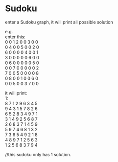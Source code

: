 # Sudoku
enter a Sudoku graph, it will print all possible solution

e.g.  
enter this:  
0 0 1 2 0 0 3 0 0   
0 4 0 0 5 0 0 2 0  
6 0 0 0 0 4 0 0 1  
3 0 0 0 0 0 6 0 0  
0 6 0 0 0 0 0 5 0  
0 0 7 0 0 0 0 0 2  
7 0 0 5 0 0 0 0 8  
0 8 0 0 1 0 0 6 0  
0 0 5 0 0 3 7 0 0  
  
it will print:  
1:  
8 7 1 2 9 6 3 4 5  
9 4 3 1 5 7 8 2 6  
6 5 2 8 3 4 9 7 1  
3 1 4 9 2 5 6 8 7  
2 6 8 3 7 1 4 5 9  
5 9 7 4 6 8 1 3 2  
7 3 6 5 4 9 2 1 8  
4 8 9 7 1 2 5 6 3  
1 2 5 6 8 3 7 9 4  

//this sudoku only has 1 solution.
